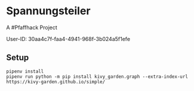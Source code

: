 # Spannungsteiler
A #Pfaffhack Project

User-ID: 30aa4c7f-faa4-4941-968f-3b024a5f1efe


## Setup
```
pipenv install
pipenv run python -m pip install kivy_garden.graph --extra-index-url https://kivy-garden.github.io/simple/
```
